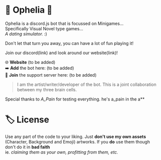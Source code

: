 # 🌼 Ophelia 🌼
Ophelia is a discord.js bot that is focussed on Minigames...     
Specifically Visual Novel type games...    
*A dating simulator.* :)

Don't let that turn you away, you can have a lot of fun playing it!    

Join our discord(link) and look around our website(link)! 

🌐 **Website** (to be added)  
➡️ **Add** the bot here: (to be added)    
🌸 **Join** the support server here: (to be added)

> I am the artist/writer/developer of the bot. This is a joint collaboration between my three brain cells. 

Special thanks to *A_Pain* for testing everything. he's a_pain in the a**


# 🏷️ License
  Use any part of the code to your liking. Just **don't use my own assets** (Character, Background and Emoji) artworks. 
If you **do** use them though don't do it in **bad faith**   
ie. *claiming them as your own, profitting from them, etc.*


